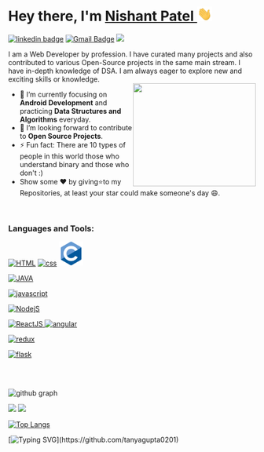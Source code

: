 <h1>Hey there, I'm <a  href="https://github.com/tanyagupta0201/">Nishant Patel </a> <img  src="https://raw.githubusercontent.com/ABSphreak/ABSphreak/master/gifs/Hi.gif" width="30px"></h1>

[![linkedin badge](https://img.shields.io/badge/tanyagupta0201-30302f?style=flat&logo=linkedin)](https://www.linkedin.com/in/tanyagupta0201)
[![Gmail Badge](https://img.shields.io/badge/tanyagupta.pg@gmail.com-30302f?style=flat&logo=Gmail&logoColor=red)](mailto:tanyagupta.pg@gmail.com)
<img src="https://komarev.com/ghpvc/?username=tanyagupta0201&style=plastic" />

I am a Web Developer by profession. I have curated many projects and also contributed to various Open-Source projects in the same main stream. I have in-depth knowledge of DSA. I am always eager to explore new and exciting skills or knowledge.
 <br> 
<img align='right' src="http://cdn.lowgif.com/small/9cb12f51dffbaaa6-character-typing-by-vincent-mokuenko-dribbble.gif" width="250" height="210">

- 🌱 I’m currently focusing on **Android Development** and practicing **Data Structures and Algorithms** everyday.
- 💬 I’m looking forward to contribute to **Open Source Projects**.
- ⚡ Fun fact: There are 10 types of people in this world those who understand binary and those who don't :)
-  Show some ❤ by giving⭐to my Repositories, at least your star could make someone's day 😄.

<br>

<h3 align="left">Languages and Tools:</h3>

<p align="left">

<a rel="stylesheet" href="https://www.w3schools.com/html/" target="_blank"><img src="https://cdn.jsdelivr.net/gh/devicons/devicon/icons/html5/html5-original.svg" width="50" height="50" alt="HTML"/></a>
<a rel="stylesheet" href="https://www.w3schools.com/css/" target="_blank"><img src="https://cdn.jsdelivr.net/gh/devicons/devicon/icons/css3/css3-original.svg" width="50" height="50" alt="css" /></a>
<a href="https://www.cprogramming.com/" target="_blank"> <img src="https://raw.githubusercontent.com/devicons/devicon/master/icons/c/c-original.svg" alt="c" width="50" height="50"/> </a> 

<a rel="stylesheet" href="https://www.java.com/en/" target="_blank"> <img src="https://cdn.jsdelivr.net/gh/devicons/devicon/icons/java/java-original-wordmark.svg" width="50" height="50" alt="JAVA" /> </a>

<a href="https://www.w3schools.com/js/" target="_blank"> <img src="https://raw.githubusercontent.com/jmnote/z-icons/master/svg/javascript.svg" alt="javascript" width="50" height="50"/> </a>

 <a rel="stylesheet" href="https://nodejs.org/en/" target="_blank"><img src="https://cdn.jsdelivr.net/gh/devicons/devicon/icons/nodejs/nodejs-original-wordmark.svg" width="50" height="50" alt="NodejS"  /> </a>

<a rel="stylesheet" href="https://reactjs.org/" target="_blank"> <img src="https://cdn.jsdelivr.net/gh/devicons/devicon/icons/react/react-original.svg" alt="ReactJS" width="50" height="50" /> </a>
<a rel="stylesheet" href="https://angular.io/" target="_blank"><img src="https://cdn.jsdelivr.net/gh/devicons/devicon/icons/angularjs/angularjs-original.svg" width="50" height="50" alt="angular" /> </a>

<a rel="stylesheet" href="https://redux.js.org/" target="_blank"><img src="https://cdn.jsdelivr.net/gh/devicons/devicon/icons/redux/redux-original.svg" width="50" height="50" alt="redux" /></a>
</p>

<a rel="stylesheet" href="https://flask.palletsprojects.com/en/2.0.x/" target="_blank"><img src="https://cdn.jsdelivr.net/gh/devicons/devicon/icons/flask/flask-original.svg" width="50" height="50" alt="flask" /></a>
</p>



<br>
<br>

![github graph](https://activity-graph.herokuapp.com/graph?username=tanyagupta0201&theme=react-dark)


<img src = "https://github-readme-streak-stats.herokuapp.com?user=tanyagupta0201&theme=dark&hide_border=false" width = 500>
<img src = "https://github-readme-stats.vercel.app/api?username=tanyagupta0201&show_icons=true&theme=dark" width = 500>



[![Top Langs](https://github-readme-stats.vercel.app/api/top-langs/?username=tanyagupta0201&theme=dark)](https://github.com/tanyagupta0201/github-readme-stats)

[![Typing SVG](https://readme-typing-svg.herokuapp.com/?lines=Thanks+For+Visiting!!&center=true&color="FF0000")](https://github.com/tanyagupta0201)
